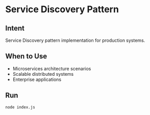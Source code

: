 # Service Discovery Pattern

## Intent
Service Discovery pattern implementation for production systems.

## When to Use
- Microservices architecture scenarios
- Scalable distributed systems
- Enterprise applications

## Run
```bash
node index.js
```
